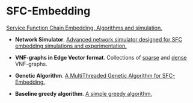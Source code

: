 # SFC-Embedding

[Service Function Chain Embedding. Algorithms and simulation.](https://rodispantelis.github.io/SFC-Embedding/)

* **Network Simulator**. [Advanced network simulator designed for SFC embedding simulations and experimentation.](https://github.com/rodispantelis/SFC-Embedding/tree/main/Network_Simulator_jar_doc)

* **VNF-graphs in Edge Vector format**. Collections of [sparse](https://github.com/rodispantelis/SFC-Embedding/tree/main/EVgraphs) and [dense](https://github.com/rodispantelis/SFC-Embedding/tree/main/EVgraphs-dense) VNF-graphs.

* **Genetic Algorithm**. [A MultiThreaded Genetic Algorithm for SFC-Embedding.](https://github.com/rodispantelis/SFC-Embedding/tree/main/SFCgaMT_jar_doc)

* **Baseline greedy algorithm**. [A simple greedy algorithm.](https://github.com/rodispantelis/SFC-Embedding/tree/main/SFCbaseline_jar_doc)